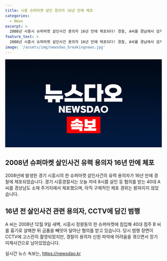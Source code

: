 ```yaml
---
title: 시흥 슈퍼마켓 살인 용의자 16년 만에 체포
categories:
  - News
excerpt: >
  2008년 시흥시 슈퍼마켓 살인사건 용의자 16년 만에 체포되다! 경찰, A씨를 경남에서 검거해 이송 중. 2008년 12월, CCTV에 담긴 범행 혐의. 사건은 장기 미제로 남았으나, 드디어 체포.
feature_text: >
  2008년 시흥시 슈퍼마켓 살인사건 용의자 16년 만에 체포되다! 경찰, A씨를 경남에서 검거해 이송 중. 2008년 12월, CCTV에 담긴 범행 혐의. 사건은 장기 미제로 남았으나, 드디어 체포.
image: '/assets/img/newsdao_breakingnews.jpg'
---
```


<p><img src="/assets/img/newsdao_breakingnews.jpg" alt="ontimetimes 속보" /></p>

<h2 data-ke-size="size26">2008년 슈퍼마켓 살인사건 유력 용의자 16년 만에 체포</h2>

<p data-ke-size="size16">2008년에 발생한 경기 시흥시의 한 슈퍼마켓 살인사건의 유력 용의자가 16년 만에 경찰에 체포되었습니다. 경기 시흥경찰서는 오늘 저녁 8시쯤 살인 등 혐의를 받는 40대 A 씨를 경상남도 소재 주거지에서 체포했으며, 아직 구체적인 체포 경위는 밝혀지지 않았습니다.</p>

<h2 data-ke-size="size26">16년 전 살인사건 관련 용의자, CCTV에 담긴 범행</h2>

<p data-ke-size="size16">A 씨는 2008년 12월 9일 새벽, 시흥시 정왕동의 한 슈퍼마켓에 침입해 40대 점주 B 씨를 흉기로 살해한 뒤 금품을 빼앗아 달아난 혐의를 받고 있습니다. 당시 범행 장면이 CCTV에 고스란히 촬영되었지만, 경찰이 용의자 신원 파악에 어려움을 겪으면서 장기 미제사건으로 남아있었습니다.</p>
실시간 뉴스 속보는, <a href="https://newsdao.kr" rel="dofollow">https://newsdao.kr</a>


